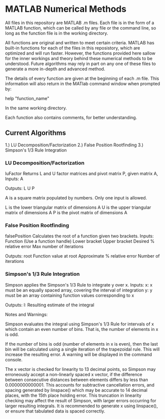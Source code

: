 # MATLAB Numerical Methods
All files in this repository are MATLAB .m files. Each file is in the form of a MATLAB function, which can be called by any file or the command line, so long as the function file is in the working directory. 

All functions are original and written to meet certain criteria. MATLAB has built-in functions for each of the files in this reposistory, which are optimized and will run faster. However, the functions provided here sallow for the inner workings and theory behind these numerical methods to be understood. Future algorithms may rely in part on any one of these files to generate a more in-depth and advanced method. 

The details of every function are given at the beginning of each .m file. This information will also return in the MATlab command window when prompted by:

help "function_name"
  
In the same working directory. 
  
Each function also contains comments, for better understanding. 

## Current Algorithms

1.) LU Decomposition/Factorization
2.) False Position Rootfinding
3.) Simpson's 1/3 Rule Integration

### LU Decomposition/Factorization

luFactor Returns L and U factor matrices and pivot matrix P, given matrix A, 
   Inputs:
   A

   Outputs:
   L
   U
   P
   
   A is a square matrix populated by numbers. Only one input is allowed.
   
   L is the lower triangular matrix of dimensions A
   U is the upper triangular matrix of dimensions A
   P is the pivot matrix of dimensions A

### False Position Rootfinding

falsePosition Calculates the root of a function given two brackets.
   Inputs:
   Function (Use a function handle)
   Lower bracket
   Upper bracket
   Desired % relative error
   Max number of iterations

   Outputs: 
   root
   Function value at root
   Approximate % relative error
   Number of iterations

### Simpson's 1/3 Rule Integration

Simpson applies the Simpson's 1/3 Rule to integrate y over x. 
 Inputs:
 x:     x must be an equally spaced array, covering the interval of integration
 y:     y must be an array containing function values corresponding to x

 Outputs:
 I:     Resulting estimate of the integral

 Notes and Warnings:

 Simpson evaluates the integral using Simpson's 1/3 Rule for intervals of
 x which contain an even number of bins. That is, the number of elements
 in x is odd. 

 If the number of bins is odd (number of elements in x is even), then the
 last bin will be calculated using a single iteration of the trapezoidal
 rule. This will increase the resulting error. A warning will be displayed
 in the command console. 

 The x vector is checked for linearity to 13 decimal points, so Simpson
 may erroneously accept a non-linearly spaced x vector, if the difference 
 between consecutive distances between elements differs by less than 
 0.0000000000001. This accounts for subtractive cancellation errors, and
 spacing generated by linspace() which may be accurate to 14 decimal
 places, with the 15th place holding error. This truncation in linearity
 checking may affect the result of Simpson, with larger errors occurring
 for larger resulting integrals. It is recommended to generate x using
 linspace(), or ensure that tabulated data is spaced correctly. 
